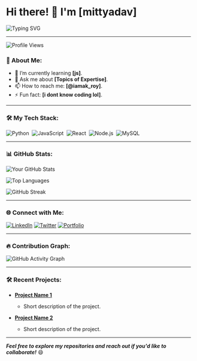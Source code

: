 # Hi there! 👋 I'm [mittyadav]

![Typing SVG](https://readme-typing-svg.herokuapp.com?font=Fira+Code&size=24&pause=1000&color=F75C7E&width=435&lines=Welcome+to+my+GitHub+profile!;I+am+a+passionate+developer.;Building+cool+projects+is+what+I+do!)

---

![Profile Views](https://komarev.com/ghpvc/?username=yourusername&label=Profile%20views&color=0e75b6&style=flat)

### 🌟 About Me:

- 🌱 I’m currently learning **[js]**.
- 💬 Ask me about **[Topics of Expertise]**.
- 📫 How to reach me: **[@iamak_roy]**.
- ⚡ Fun fact: **[i dont know coding lol]**.

---

### 🛠️ My Tech Stack:

![Python](https://img.shields.io/badge/-Python-05122A?style=flat&logo=python)&nbsp;
![JavaScript](https://img.shields.io/badge/-JavaScript-05122A?style=flat&logo=javascript)&nbsp;
![React](https://img.shields.io/badge/-React-05122A?style=flat&logo=react)&nbsp;
![Node.js](https://img.shields.io/badge/-Node.js-05122A?style=flat&logo=node.js)&nbsp;
![MySQL](https://img.shields.io/badge/-MySQL-05122A?style=flat&logo=mysql)&nbsp;

---

### 📊 GitHub Stats:

![Your GitHub Stats](https://github-readme-stats.vercel.app/api?username=yourusername&show_icons=true&theme=radical)

![Top Languages](https://github-readme-stats.vercel.app/api/top-langs/?username=yourusername&layout=compact&theme=radical)

![GitHub Streak](https://github-readme-streak-stats.herokuapp.com/?user=yourusername&theme=radical)

---

### 🌐 Connect with Me:

[![LinkedIn](https://img.shields.io/badge/LinkedIn-blue?style=flat&logo=linkedin)](https://www.linkedin.com/in/yourprofile)
[![Twitter](https://img.shields.io/badge/Twitter-1DA1F2?style=flat&logo=twitter&logoColor=white)](https://twitter.com/yourusername)
[![Portfolio](https://img.shields.io/badge/Portfolio-ff69b4?style=flat)](https://yourportfolio.com)

---

### 🔥 Contribution Graph:

![GitHub Activity Graph](https://github-readme-activity-graph.vercel.app/graph?username=yourusername&bg_color=0d1117&color=ffffff&line=ff75a0&point=f4e3f3&area=true&hide_border=true)

---

### 🛠️ Recent Projects:

- **[Project Name 1](https://github.com/yourusername/project1)**
  - Short description of the project.

- **[Project Name 2](https://github.com/yourusername/project2)**
  - Short description of the project.

---

_**Feel free to explore my repositories and reach out if you'd like to collaborate!**_ 😄
